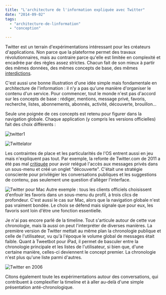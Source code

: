 ```yaml
---
title: "L'architecture de l'information expliquée avec Twitter"
date: "2014-09-02"
tags:
  - "architecture-de-linformation"
  - "conception"

---
```


Twitter est un terrain d'expérimentations intéressant pour les créateurs d'applications. Non parce que la plateforme permet des travaux révolutionnaires, mais au contraire parce qu'elle est limitée en complexité et encadrée par des règles assez strictes. Chacun fait de son mieux à partir des mêmes données, des mêmes concepts de base, des mêmes [interdictions](https://developer.twitter.com/fr/developer-terms/agreement-and-policy).

C'est aussi une bonne illustration d'une idée simple mais fondamentale en architecture de l'information : il n'y a pas qu'une manière d'organiser le contenu d'un service. Pour commencer, tout le monde n'est pas d'accord sur les concepts de base : rédiger, mentions, message privé, favoris, recherche, listes, abonnements, abonnés, activité, découverte, brouillon…

Seule une poignée de ces concepts est retenu pour figurer dans la navigation globale. Chaque application (y compris les versions officielles) fait des choix différents :

![twitter1](/assets/images/twitter_1.png)

![Twittelator](/assets/images/twitterlator.png " Twittelator pour iPad")

Les contraintes de place et les particularités de l'OS entrent aussi en jeu mais n'expliquent pas tout. Par exemple, la refonte de Twitter.com de 2011 a été pas mal [critiquée](http://daringfireball.net/2011/12/new_twitter) pour avoir relégué l'accès aux messages privés dans un sous-menu et créé un onglet "découverte". C'était une stratégie consciente pour privilégier les conversations publiques et les suggestions de contenu, pas seulement une question d'alléger l'interface.

![Twitter pour Mac](/assets/images/twitter-mac.png) Autre exemple : tous les clients officiels choisissent d'enfouir les favoris dans un sous-menu du profil, à trois clics de profondeur. C'est aussi le cas sur Mac, alors que la navigation globale n'est pas vraiment bondée. Le choix se défend mais signale que pour eux, les favoris sont loin d'être une fonction essentielle.

Je n'ai pas encore parlé de la timeline. Tout s'articule autour de cette vue chronologie, mais là aussi on peut l'interpréter de diverses manières. La première version de Twitter mettait au même plan la chronologie publique et celle de l'utilisateur, vu qu'à l'époque le volume global de messages était faible. Quant à Tweetbot pour iPad, il permet de basculer entre la chronologie principale et les listes de l'utilisateur, si bien que, d'une certaine manière, celles-ci deviennent le concept premier. La chronologie n'est plus qu'une liste parmi d'autres.

![Twitter en 2006](/assets/images/twitter_2006.jpeg " Twitter en 2006")

Citons également toute les expérimentations autour des conversations, qui contribuent à complexifier la timeline et à aller au-delà d'une simple présentation anté-chronologique.
